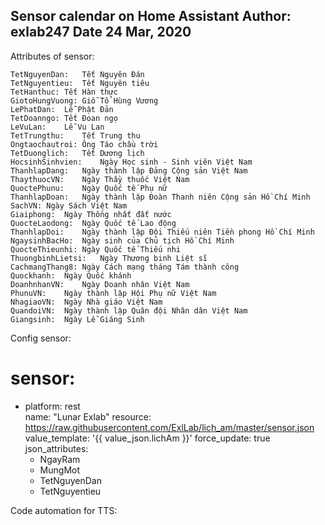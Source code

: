 
Sensor calendar on Home Assistant 
Author: exlab247
Date 24 Mar, 2020
--------
Attributes of sensor:
```
TetNguyenDan:	Tết Nguyên Đán
TetNguyentieu:	Tết Nguyên tiêu
TetHanthuc:	Tết Hàn thực
GiotoHungVuong:	Giỗ Tổ Hùng Vương
LePhatDan:	Lễ Phật Đản
TetDoanngo:	Tết Đoan ngọ
LeVuLan:	Lễ Vu Lan
TetTrungthu:	Tết Trung thu
Ongtaochautroi:	Ông Táo chầu trời
TetDuonglich:	Tết Dương lịch
HocsinhSinhvien:	Ngày Học sinh - Sinh viên Việt Nam
ThanhlapDang:	Ngày thành lập Đảng Cộng sản Việt Nam
ThaythuocVN:	Ngày Thầy thuốc Việt Nam
QuoctePhunu:	Ngày Quốc tế Phụ nữ
ThanhlapDoan:	Ngày thành lập Đoàn Thanh niên Cộng sản Hồ Chí Minh
SachVN:	Ngày Sách Việt Nam
Giaiphong:	Ngày Thống nhất đất nước
QuocteLaodong:	Ngày Quốc tế Lao động
ThanhlapDoi:	Ngày thành lập Đội Thiếu niên Tiền phong Hồ Chí Minh
NgaysinhBacHo:	Ngày sinh của Chủ tịch Hồ Chí Minh
QuocteThieunhi:	Ngày Quốc tế Thiếu nhi
ThuongbinhLietsi:	Ngày Thương binh Liệt sĩ
CachmangThang8:	Ngày Cách mạng tháng Tám thành công
Quockhanh:	Ngày Quốc khánh
DoanhnhanVN:	Ngày Doanh nhân Việt Nam
PhunuVN:	Ngày thành lập Hội Phụ nữ Việt Nam
NhagiaoVN:	Ngày Nhà giáo Việt Nam
QuandoiVN:	Ngày thành lập Quân đội Nhân dân Việt Nam
Giangsinh:	Ngày Lễ Giáng Sinh
```



Config sensor:
# sensor:
- platform: rest  
  name: "Lunar Exlab"
  resource: https://raw.githubusercontent.com/ExlLab/lich_am/master/sensor.json
  value_template: '{{ value_json.lichAm }}'
  force_update: true
  json_attributes:
    - NgayRam
    - MungMot
    - TetNguyenDan
    - TetNguyentieu
    

Code automation for TTS:


    
